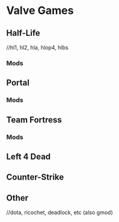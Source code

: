 # Valve Games

## Half-Life
//hl1, hl2, hla, hlop4, hlbs

### Mods

## Portal

### Mods

## Team Fortress

### Mods

## Left 4 Dead

## Counter-Strike

## Other
//dota, ricochet, deadlock, etc (also gmod)
